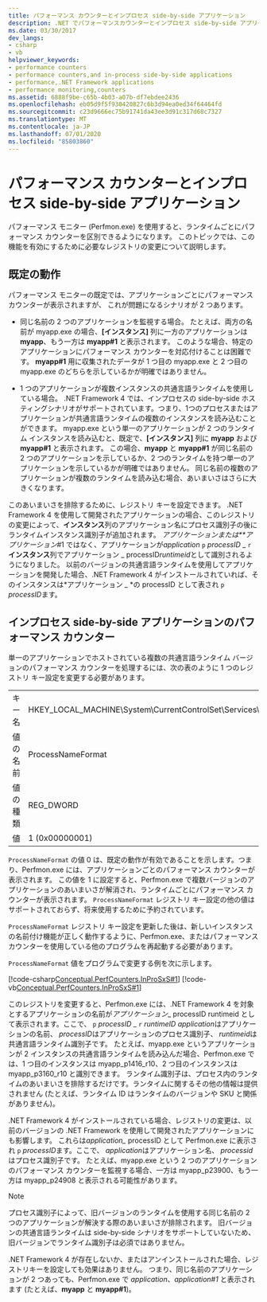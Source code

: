 ```yaml
---
title: パフォーマンス カウンターとインプロセス side-by-side アプリケーション
description: .NET でパフォーマンスカウンターとインプロセス side-by-side アプリケーションを確認します。 ランタイムごとにパフォーマンスカウンターを区別するには、Perfmon.exe を使用します。
ms.date: 03/30/2017
dev_langs:
- csharp
- vb
helpviewer_keywords:
- performance counters
- performance counters,and in-process side-by-side applications
- performance,.NET Framework applications
- performance monitoring,counters
ms.assetid: 6888f9be-c65b-4b03-a07b-df7ebdee2436
ms.openlocfilehash: eb05d9f5f930420827c6b3d94ea0ed34f64464fd
ms.sourcegitcommit: c23d9666ec75b91741da43ee3d91c317d68c7327
ms.translationtype: MT
ms.contentlocale: ja-JP
ms.lasthandoff: 07/01/2020
ms.locfileid: "85803860"
---
```

# <a name="performance-counters-and-in-process-side-by-side-applications"></a>パフォーマンス カウンターとインプロセス side-by-side アプリケーション
パフォーマンス モニター (Perfmon.exe) を使用すると、ランタイムごとにパフォーマンス カウンターを区別できるようになります。 このトピックでは、この機能を有効にするために必要なレジストリの変更について説明します。  
  
## <a name="the-default-behavior"></a>既定の動作  
 パフォーマンス モニターの既定では、アプリケーションごとにパフォーマンス カウンターが表示されますが、 これが問題になるシナリオが 2 つあります。  
  
- 同じ名前の 2 つのアプリケーションを監視する場合。 たとえば、両方の名前が myapp.exe の場合、**[インスタンス]** 列に一方のアプリケーションは **myapp**、もう一方は **myapp#1** と表示されます。 このような場合、特定のアプリケーションにパフォーマンス カウンターを対応付けることは困難です。 **myapp#1** 用に収集されたデータが 1 つ目の myapp.exe と 2 つ目の myapp.exe のどちらを示しているかが明確ではありません。  
  
- 1 つのアプリケーションが複数インスタンスの共通言語ランタイムを使用している場合。 .NET Framework 4 では、インプロセスの side-by-side ホスティングシナリオがサポートされています。つまり、1つのプロセスまたはアプリケーションが共通言語ランタイムの複数のインスタンスを読み込むことができます。 myapp.exe という単一のアプリケーションが 2 つのランタイム インスタンスを読み込むと、既定で、**[インスタンス]** 列に **myapp** および **myapp#1** と表示されます。 この場合、**myapp** と **myapp#1** が同じ名前の 2 つのアプリケーションを示しているか、2 つのランタイムを持つ単一のアプリケーションを示しているかが明確ではありません。 同じ名前の複数のアプリケーションが複数のランタイムを読み込む場合、あいまいさはさらに大きくなります。  
  
 このあいまいさを排除するために、レジストリ キーを設定できます。 .NET Framework 4 を使用して開発されたアプリケーションの場合、このレジストリの変更によって、**インスタンス**列のアプリケーション名にプロセス識別子の後にランタイムインスタンス識別子が追加されます。 *アプリケーションまたは**アプリケーション*#1 ではなく、アプリケーションが*application* `p` *processID* \_ `r` **インスタンス**列でアプリケーション _ processID*runtimeid*として識別されるようになりました。 以前のバージョンの共通言語ランタイムを使用してアプリケーションを開発した場合、.NET Framework 4 がインストールされていれば、そのインスタンスは*アプリケーション \_ *の processID として表され `p` *processID*ます。  
  
## <a name="performance-counters-for-in-process-side-by-side-applications"></a>インプロセス side-by-side アプリケーションのパフォーマンス カウンター  
 単一のアプリケーションでホストされている複数の共通言語ランタイム バージョンのパフォーマンス カウンターを処理するには、次の表のように 1 つのレジストリ キー設定を変更する必要があります。  
  
|||  
|-|-|  
|キー名|HKEY_LOCAL_MACHINE\System\CurrentControlSet\Services\\.NETFramework\Performance|  
|値の名前|ProcessNameFormat|  
|値の種類|REG_DWORD|  
|値|1 (0x00000001)|  
  
 `ProcessNameFormat` の値 0 は、既定の動作が有効であることを示します。つまり、Perfmon.exe には、アプリケーションごとのパフォーマンス カウンターが表示されます。 この値を 1 に設定すると、Perfmon.exe で複数バージョンのアプリケーションのあいまいさが解消され、ランタイムごとにパフォーマンス カウンターが表示されます。 `ProcessNameFormat` レジストリ キー設定の他の値はサポートされておらず、将来使用するために予約されています。  
  
 `ProcessNameFormat` レジストリ キー設定を更新した後は、新しいインスタンスの名前付け機能が正しく動作するように、Perfmon.exe、またはパフォーマンス カウンターを使用している他のプログラムを再起動する必要があります。  
  
 `ProcessNameFormat` 値をプログラムで変更する例を次に示します。  
  
 [!code-csharp[Conceptual.PerfCounters.InProSxS#1](../../../samples/snippets/csharp/VS_Snippets_CLR/conceptual.perfcounters.inprosxs/cs/regsetting1.cs#1)]
 [!code-vb[Conceptual.PerfCounters.InProSxS#1](../../../samples/snippets/visualbasic/VS_Snippets_CLR/conceptual.perfcounters.inprosxs/vb/regsetting1.vb#1)]  
  
 このレジストリを変更すると、Perfmon.exe には、.NET Framework 4 を対象とするアプリケーションの名前が*アプリケーション*_ processID runtimeid として表示されます。ここで、 `p` *processID* \_ `r` *runtimeID* *application*はアプリケーションの名前、 *processID*はアプリケーションのプロセス識別子、 *runtimeid*は共通言語ランタイム識別子です。 たとえば、myapp.exe というアプリケーションが 2 インスタンスの共通言語ランタイムを読み込んだ場合、Perfmon.exe では、1 つ目のインスタンスは myapp_p1416_r10、2 つ目のインスタンスは myapp_p3160_r10 と識別できます。 ランタイム識別子は、プロセス内のランタイムのあいまいさを排除するだけです。ランタイムに関するその他の情報は提供されません (たとえば、ランタイム ID はランタイムのバージョンや SKU と関係がありません)。  
  
 .NET Framework 4 がインストールされている場合、レジストリの変更は、以前のバージョンの .NET Framework を使用して開発されたアプリケーションにも影響します。 これらは*application_* processID として Perfmon.exe に表示され `p` *processID*ます。ここで、 *application*はアプリケーション名、 *processid*はプロセス識別子です。 たとえば、myapp.exe という 2 つのアプリケーションのパフォーマンス カウンターを監視する場合、一方は myapp_p23900、もう一方は myapp_p24908 と表示される可能性があります。  
  
> [!NOTE]
> プロセス識別子によって、旧バージョンのランタイムを使用する同じ名前の 2 つのアプリケーションが解決する際のあいまいさが排除されます。 旧バージョンの共通言語ランタイムは side-by-side シナリオをサポートしていないため、旧バージョンでランタイム識別子は必須ではありません。  
  
 .NET Framework 4 が存在しないか、またはアンインストールされた場合、レジストリキーを設定しても効果はありません。 つまり、同じ名前のアプリケーションが 2 つあっても、Perfmon.exe で *application*、*application#1* と表示されます (たとえば、**myapp** と **myapp#1**)。
